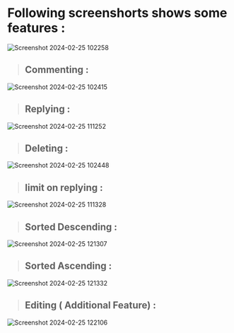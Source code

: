 # Following screenshorts shows some features :

![Screenshot 2024-02-25 102258](https://github.com/paramarthiphukan/comments-section-by-Paramarthi/assets/88555057/ff28ca9f-cb8a-4485-8e49-53b9949e46c7)
> ## Commenting :
![Screenshot 2024-02-25 102415](https://github.com/paramarthiphukan/comments-section-by-Paramarthi/assets/88555057/255a3857-62a4-436f-a0a0-af63fd44f086)
> ## Replying :
![Screenshot 2024-02-25 111252](https://github.com/paramarthiphukan/comments-section-by-Paramarthi/assets/88555057/fed2f8a7-c190-4e52-99e9-7cb8c679dd2b)
> ## Deleting :
![Screenshot 2024-02-25 102448](https://github.com/paramarthiphukan/comments-section-by-Paramarthi/assets/88555057/b0046bb1-20b5-4196-a960-a3fcceabb2f1)
> ## limit on replying :
![Screenshot 2024-02-25 111328](https://github.com/paramarthiphukan/comments-section-by-Paramarthi/assets/88555057/251eeec9-60f3-4305-8e72-5758a529fcbc)
> ## Sorted Descending :
![Screenshot 2024-02-25 121307](https://github.com/paramarthiphukan/comments-section-by-Paramarthi/assets/88555057/102e47bf-6ab2-4a4a-8eff-bc739aa626e8)
> ## Sorted Ascending :
![Screenshot 2024-02-25 121332](https://github.com/paramarthiphukan/comments-section-by-Paramarthi/assets/88555057/08f6affd-9696-4d73-bd2f-a2a867cc3147)
> ## Editing ( Additional Feature) :
![Screenshot 2024-02-25 122106](https://github.com/paramarthiphukan/comments-section-by-Paramarthi/assets/88555057/5ba4ba36-570e-4261-a637-e5efa861984e)

